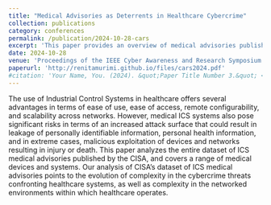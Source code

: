 ```yaml
---
title: "Medical Advisories as Deterrents in Healthcare Cybercrime"
collection: publications
category: conferences
permalink: /publication/2024-10-28-cars
excerpt: 'This paper provides an overview of medical advisories published by the CISA as part of their Industrial Control Systems (ICS) advisories intitiative, and highlights the cybersecurity-related complexity in the networked environments within which healthcare operates.'
date: 2024-10-28
venue: 'Proceedings of the IEEE Cyber Awareness and Research Symposium (CARS) - Authors: Nastaran Hadipour, Renita Murimi'
paperurl: 'http://renitamurimi.github.io/files/cars2024.pdf'
#citation: 'Your Name, You. (2024). &quot;Paper Title Number 3.&quot; <i>GitHub Journal of Bugs</i>. 1(3).'
---
```


The use of Industrial Control Systems in healthcare offers several advantages in terms of ease of use, ease of access, remote configurability, and scalability across networks. However, medical ICS systems also pose significant risks in terms of an increased attack surface that could result in leakage of personally identifiable information, personal health information, and in extreme cases, malicious exploitation of devices and networks resulting in injury or death. This paper analyzes the entire dataset of ICS medical advisories published by the CISA, and covers a range of medical devices and systems. Our analysis of CISA’s dataset of ICS medical advisories points to the evolution of complexity in the cybercrime threats confronting healthcare systems, as well as complexity in the networked environments within which healthcare operates.
